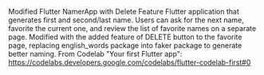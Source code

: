 Modified Flutter NamerApp with Delete Feature
Flutter application that generates first and second/last name. Users can ask for the next name, favorite the current one, and review the list of favorite names on a separate page.
Modified with the added feature of DELETE button to the favorite page, replacing english_words package into faker package to generate  better naming.
From Codelab "Your first Flutter app": https://codelabs.developers.google.com/codelabs/flutter-codelab-first#0
